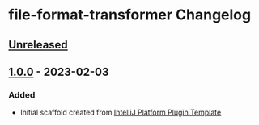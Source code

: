 <!-- Keep a Changelog guide -> https://keepachangelog.com -->

# file-format-transformer Changelog

## [Unreleased]

## [1.0.0] - 2023-02-03

### Added
- Initial scaffold created from [IntelliJ Platform Plugin Template](https://github.com/JetBrains/intellij-platform-plugin-template)

[Unreleased]: https://github.com/astrapi69/file-format-transformer/compare/v1.0.0...HEAD
[1.0.0]: https://github.com/astrapi69/file-format-transformer/commits/v1.0.0
